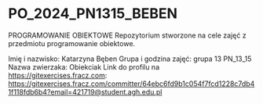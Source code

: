 # PO_2024_PN1315_BEBEN
PROGRAMOWANIE OBIEKTOWE
Repozytorium stworzone na cele zajęć z przedmiotu programowanie obiektowe.

Imię i nazwisko: Katarzyna Bęben
Grupa i godzina zajęć: grupa 13 PN_13_15
Nazwa zwierzaka: Obiekciak
Link do profilu na https://gitexercises.fracz.com: https://gitexercises.fracz.com/committer/64ebc6fd9b1c054f7fcd1228c7db41f118fdb6b4?email=421719@student.agh.edu.pl

